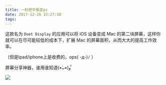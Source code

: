 ```yaml
---
title: 一秒把平板变pc
date: 2017-12-26 15:27:58
tags:
---
```

这款名为 `Duet Display` 的应用可以将 iOS 设备变成 Mac 的第二块屏幕，这样你就可以在尽可能较低的成本下，扩展 Mac 的屏幕面积，从而大大的提高工作效率。

（但是ipad/iphone上是收费的，ops( -д-)ﾉ ）

屏幕分享神器，谁用谁知道(•̀ᴗ•́)و ̑̑

![](https://rachel-blog.oss-cn-beijing.aliyuncs.com/2018-2/pad-pc.png)